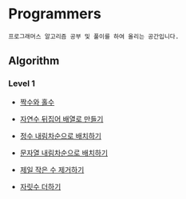 # Programmers

```
프로그래머스 알고리즘 공부 및 풀이를 하여 올리는 공간입니다.
```



## Algorithm

### Level 1

- [짝수와 홀수](https://github.com/sejong77/Programmers/blob/master/Algorithm/Level1/evenodd.js)
- [자연수 뒤집어 배열로 만들기](https://github.com/sejong77/Programmers/blob/master/Algorithm/Level1/reverse-array.js)
- [정수 내림차순으로 배치하기](https://github.com/sejong77/Programmers/blob/master/Algorithm/Level1/reverse-integer.js)
- [문자열 내림차순으로 배치하기](https://github.com/sejong77/Programmers/blob/master/Algorithm/Level1/reverse-string.js)

- [제일 작은 수 제거하기](https://github.com/sejong77/Programmers/blob/master/Algorithm/Level1/min-remove.js)

- [자릿수 더하기](https://github.com/sejong77/Programmers/blob/master/Algorithm/Level1/digit-sum.js)

